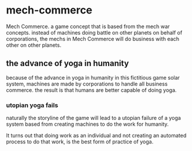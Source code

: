 # mech-commerce

Mech Commerce. a game concept that is based from the mech war concepts. instead of machines doing battle on other planets on behalf of corporations, the mechs in Mech Commerce will do business with each other on other planets.

## the advance of yoga in humanity

because of the advance in yoga in humanity in this fictitious game solar system,
machines are made by corporations to handle all business commerce.
the result is that humans are better capable of doing yoga.

### utopian yoga fails

naturally the storyline of the game will lead to
a utopian failure of a yoga system based from
creating machines to do the work for humanity.

It turns out that doing work as an individual
and not creating an automated process to do that work,
is the best form of practice of yoga.
